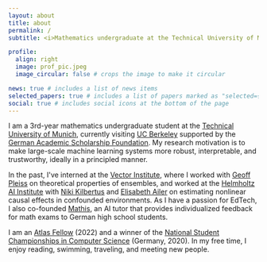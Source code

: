 ```yaml
---
layout: about
title: about
permalink: /
subtitle: <i>Mathematics undergraduate at the Technical University of Munich</i>

profile:
  align: right
  image: prof_pic.jpeg
  image_circular: false # crops the image to make it circular

news: true # includes a list of news items
selected_papers: true # includes a list of papers marked as "selected={true}"
social: true # includes social icons at the bottom of the page
---
```


I am a 3rd-year mathematics undergraduate student at the [Technical University of Munich](https://www.tum.de/), currently visiting [UC Berkeley](https://www.berkeley.edu/) supported by the [German Academic Scholarship Foundation](https://www.studienstiftung.de/). My research motivation is to make large-scale machine learning systems more robust, interpretable, and trustworthy, ideally in a principled manner.

In the past, I've interned at the [Vector Institute](https://vectorinstitute.ai/), where I worked with [Geoff Pleiss](https://geoffpleiss.com) on theoretical properties of ensembles, and worked at the [Helmholtz AI Institute](https://www.helmholtz.ai/) with [Niki Kilbertus](https://sites.google.com/view/nikikilbertus/home) and [Elisabeth Ailer](https://elisabethailer.com) on estimating nonlinear causal effects in confounded environments. As I have a passion for EdTech, I also co-founded [Mathis](https://www.abimitmathis.de), an AI tutor that provides individualized feedback for math exams to German high school students.

I am an [Atlas Fellow](https://atlasfellowship.org/) (2022) and a winner of the [National Student Championships in Computer Science](https://bwinf.de/) (Germany, 2020). In my free time, I enjoy reading, swimming, traveling, and meeting new people.

